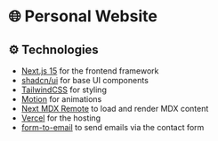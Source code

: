 # 🌐 Personal Website

## ⚙️ Technologies

- [Next.js 15](https://nextjs.org/) for the frontend framework
- [shadcn/ui](https://ui.shadcn.com/) for base UI components
- [TailwindCSS](https://tailwindcss.com/) for styling
- [Motion](https://motion.dev/) for animations
- [Next MDX Remote](https://github.com/hashicorp/next-mdx-remote) to load and render MDX content
- [Vercel](https://vercel.com/) for the hosting
- [form-to-email](https://www.form-to-email.com/) to send emails via the contact form
